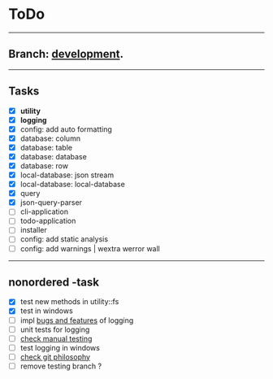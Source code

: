 # ToDo

---
## Branch:  [development](docs/branch-development).

---
## Tasks

- [x] **utility**
- [x] **logging**
- [x] config: add auto formatting
- [x] database: column
- [x] database: table
- [x] database: database
- [x] database: row
- [x] local-database: json stream
- [x] local-database: local-database
- [x] query
- [x] json-query-parser
- [ ] cli-application
- [ ] todo-application
- [ ] installer
- [ ] config: add static analysis
- [ ] config: add warnings | wextra werror wall

---
## nonordered -task

- [x] test new methods in utility::fs
- [x] test in windows
- [ ] impl [bugs and features](docs/logging) of logging
- [ ] unit tests for logging
- [ ] [check manual testing](https://www.google.com/search?q=manual+testing&oq=manual+test&gs_lcrp=EgZjaHJvbWUqBwgBEAAYgAQyCQgAEEUYORiABDIHCAEQABiABDIHCAIQABiABDIHCAMQABiABDIHCAQQABiABDIHCAUQABiABDIHCAYQABiABDIHCAcQABiABDIHCAgQABiABDIHCAkQABiABNIBCDI3MjZqMGo0qAIAsAIA&sourceid=chrome&ie=UTF-8) 
- [ ] test logging in windows
- [ ] [check git philosophy ](https://www.google.com/search?q=check+git+philosophy&oq=check+git+philo&gs_lcrp=EgZjaHJvbWUqBwgBECEYoAEyBggAEEUYOTIHCAEQIRigATIHCAIQIRigAdIBCDYwNjdqMGo5qAIAsAIA&sourceid=chrome&ie=UTF-8)
- [ ] remove testing branch ?
